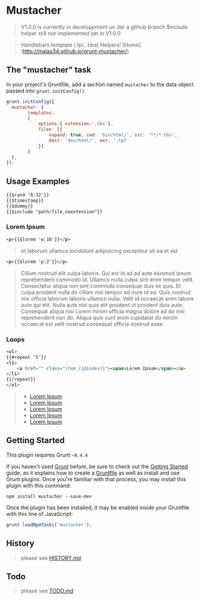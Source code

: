 # Mustacher

> V1.0.0 is currently in developpment un der a github branch
> $include helper still not implemented yet in V1.0.0

> Handlebars template (.tpl, .hbs) Helpers!
> [Home] (http://malas34.github.io/grunt-mustacher/)

## The "mustacher" task
In your project's Gruntfile, add a section named `mustacher` to the data object passed into `grunt.initConfig()`.

```js
grunt.initConfig({
  mustacher: {
        templates:
        {
            options:{ extension:'.hbs'},
            files: [{
                expand: true, cwd: 'bin/html/', src: '**/*.hbs',
                dest: 'dev/html/', ext: '.tpl'
            }]
        }
  },
});
```

## Usage Examples

```html
{{$rand '8:32'}}
{{$timestamp}}
{{$dummy}}
{{$include "path/file_noextension"}}
```
### Lorem Ipsum
```html
<p>{{$lorem 'w:10'}}</p>
```
> <p>et laborum ullamco incididunt adipisicing excepteur sit ea et est</p>

```html
<p>{{$lorem 'p:2'}}</p>
```
> <p>Cillum nostrud elit culpa laboris. Qui est id ad ad aute eiusmod ipsum reprehenderit commodo id. Ullamco nulla culpa sint enim tempor velit. Consectetur aliqua non sint commodo consequat duis ex quis. Et culpa proident nulla do cillum nisi tempor ad irure id ea. Quis nostrud nisi officia laborum laboris ullamco nulla. Velit id occaecat anim labore aute qui elit. Nulla aute nisi quis elit proident ut proident duis aute. Consequat aliqua nisi Lorem minim officia magna dolore ad do nisi reprehenderit non do. Aliqua quis sunt enim cupidatat do minim occaecat est velit nostrud consequat officia nostrud esse.</p>

### Loops
```html
<ul>
{{#repeat '5'}}
<li>
    <a href="" class="item_{{@index}}"><span>Lorem Ipsum</span></a>
</li>
{{/repeat}}
</ul>
```
> <ul>
>   <li><a href="#" class="item_0"><span>Lorem Ipsum</span></a></li>
>   <li><a href="#" class="item_1"><span>Lorem Ipsum</span></a></li>
>   <li><a href="#" class="item_2"><span>Lorem Ipsum</span></a></li>
>   <li><a href="#" class="item_3"><span>Lorem Ipsum</span></a></li>
>   <li><a href="#" class="item_4"><span>Lorem Ipsum</span></a></li>
> </ul>

## Getting Started

This plugin requires Grunt `~0.4.4`

If you haven't used [Grunt](http://gruntjs.com/) before, be sure to check out the [Getting Started](http://gruntjs.com/getting-started) guide, as it explains how to create a [Gruntfile](http://gruntjs.com/sample-gruntfile) as well as install and use Grunt plugins. Once you're familiar with that process, you may install this plugin with this command:

```shell
npm install mustacher --save-dev
```

Once the plugin has been installed, it may be enabled inside your Gruntfile with this line of JavaScript:

```js
grunt.loadNpmTasks('mustacher');
```

## History


> please see [HISTORY.md](https://github.com/malas34/grunt-mustacher/blob/master/HISTORY.md)


## Todo

> please see [TODO.md](https://github.com/malas34/grunt-mustacher/blob/master/TODO.md)
